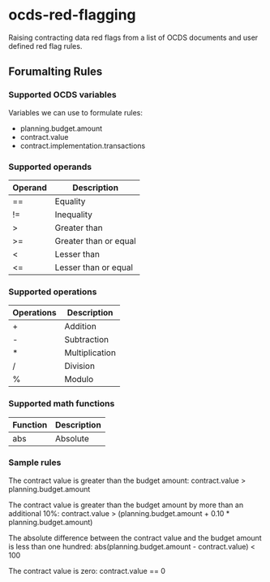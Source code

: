# ocds-red-flagging
Raising contracting data red flags from a list of OCDS documents and user defined red flag rules.

## Forumalting Rules

### Supported OCDS variables

Variables we can use to formulate rules:

- planning.budget.amount
- contract.value
- contract.implementation.transactions

### Supported operands

| Operand | Description      |
|----|-----------------------|
| == | Equality              |
| != | Inequality            |
| >  | Greater than          |
| >= | Greater than or equal |
| <  | Lesser than           |
| <= | Lesser than or equal  |

### Supported operations

| Operations | Description  |
|---|-----------------------|
| + | Addition              |
| - | Subtraction           |
| * | Multiplication        |
| / | Division              |
| % | Modulo                |

### Supported math functions

| Function | Description |
|-----|------------------|
| abs | Absolute         |


### Sample rules

The contract value is greater than the budget amount:
contract.value > planning.budget.amount

The contract value is greater than the budget amount by more than an additional 10%:
contract.value > (planning.budget.amount + 0.10 * planning.budget.amount)

The absolute difference between the contract value and the budget amount is less than one hundred:
abs(planning.budget.amount - contract.value) < 100

The contract value is zero:
contract.value == 0

